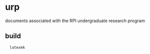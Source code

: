 # urp
documents associated with the RPI undergraduate research program

## build
```  
  latexmk 
```

